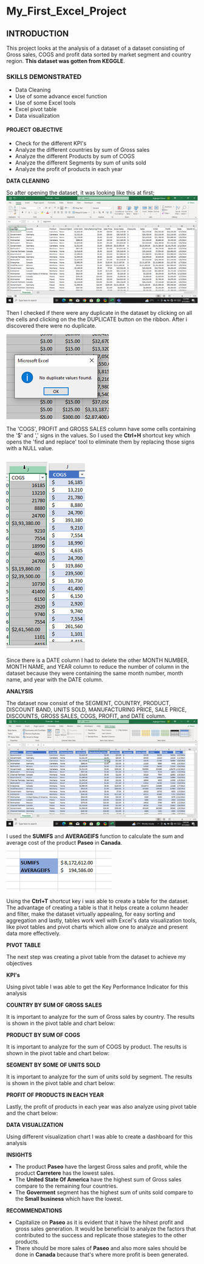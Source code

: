 # My_First_Excel_Project

## INTRODUCTION
This project looks at the analysis of a dataset of a dataset consisting of  Gross sales, COGS and profit data sorted by market segment and country region. **This dataset was gotten from KEGGLE**.
### SKILLS DEMONSTRATED
- Data Cleaning
- Use of some advance excel function
- Use of some Excel tools
- Excel pivot table
- Data visualization
#### PROJECT OBJECTIVE
- Check for the different KPI's
- Analyze the different countries by sum of Gross sales
- Analyze the different Products by  sum of COGS
- Analyze the different Segments by sum of units sold
- Analyze the  profit of products in each year

**DATA CLEANING**

So after opening the dataset, it was looking like this at first;
![](https://github.com/festusaigbogun/My_First_Excel_Project/blob/main/Images/EXCEL_iF0TgYaGt9.png)


Then I checked if there were any duplicate in the dataset by clicking on all the cells and clicking on the the DUPLICATE button on the ribbon. After i discovered there were no duplicate.

![](https://github.com/festusaigbogun/My_First_Excel_Project/blob/main/Images/dNxJVEddA0%20(2).png)


The 'COGS', PROFIT and GROSS SALES column have some cells containing the '$' and ',' signs in the values. So I used the **Ctrl+H** shortcut key which opens the 'find and replace' tool to eliminate them by replacing those signs with a NULL value.

![Unclean Column ](https://github.com/festusaigbogun/My_First_Excel_Project/blob/main/Images/EXCEL_eIRPzKlxnJ%20(2).png)  ![Clean Column](https://github.com/festusaigbogun/My_First_Excel_Project/blob/main/Images/EXCEL_JjohoKpUpF%20(2).png)


Since there is a DATE column I had to delete the other MONTH NUMBER, MONTH NAME, and YEAR column to reduce the number of column in the dataset because they were containing the same month number, month name, and year with the DATE column.

**ANALYSIS**

The dataset now consist of the SEGMENT, COUNTRY, PRODUCT, DISCOUNT BAND, UNITS SOLD, MANUFACTURING PRICE, SALE PRICE, DISCOUNTS, GROSS SALES, COGS, PROFIT, and DATE column.
![](https://github.com/festusaigbogun/My_First_Excel_Project/blob/main/Images/EXCEL_eXlUJgw7dP.png)

I used the **SUMIFS** and **AVERAGEIFS** function to calculate the sum and average cost of the product **Paseo** in **Canada**.
![](https://github.com/festusaigbogun/My_First_Excel_Project/blob/main/Images/EXCEL_s5cKwVL1wv.png)

Using the **Ctrl+T** shortcut key i was able to create a table for the dataset. The advantage of creating a table is that it helps create a column header and filter, make the dataset virtually appealing, for easy sorting and aggregation and lastly, tables work well with Excel's data visualization tools, like pivot tables and pivot charts which allow one to analyze and present data more effectively.

**PIVOT TABLE**

The next step was creating a pivot table from the dataset to achieve my objectives

**KPI's**

Using pivot table I was able to get the Key Performance Indicator for this analysis

**COUNTRY BY SUM OF GROSS SALES**

It is important to analyze for the sum of Gross sales by country. The results is shown in the pivot table and chart below:

**PRODUCT BY SUM OF COGS**

It is important to analyze for the sum of COGS  by product. The results is shown in the pivot table and chart below:

**SEGMENT BY SOME OF UNITS SOLD**

It is important to analyze for the sum of units sold  by segment. The results is shown in the pivot table and chart below:

**PROFIT OF PRODUCTS IN EACH YEAR**

Lastly, the profit of products in each year was also analyze using pivot table and the chart below:

**DATA VISUALIZATION**

Using different visualization chart I was able to create a dashboard for this analysis

**INSIGHTS**

* The product **Paseo** have the largest Gross sales and profit, while the product **Carretere** has the lowest sales.
* The **United State Of America** have the highest sum of Gross sales compare to the remaining four countries.
* The **Goverment** segment has the highest sum of units sold compare to the **Small business** which have the lowest.

**RECOMMENDATIONS**
  
* Capitalize on **Paseo** as it is evident that it have the hihest profit and gross sales generation. It would be beneficial to analyze the factors that contributed to the success and replicate those stategies to the other products.
* There should be more sales of **Paseo** and also more sales should be done in **Canada** because that's where more profit is been generated.



